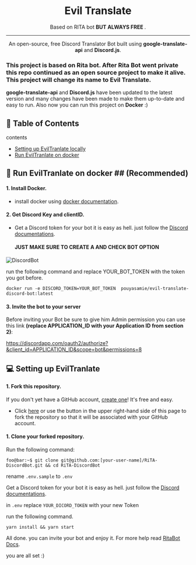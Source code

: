 

<h1 align="center">Evil Translate</h1>
<p align="center">Based on RITA bot <b> BUT ALWAYS FREE </b>.</p>
</p>

------



<p align="center">An open-source, free Discord Translator Bot built using <strong>google-translate-api</strong> and <strong>Discord.js</strong>.</p>

### This project is based on Rita bot. After Rita Bot went private this repo continued as an open source project to make it alive. This project will change its name to Evil Translate.

<strong>google-translate-api</strong> and <strong>Discord.js</strong> have been updated to the latest version and many changes have been made to make them up-to-date and easy to run.
Also now you can run this project on <strong>Docker</strong> :)

## :book: Table of Contents


<summary></strong>contents</strong></summary>

* [Setting up EvilTranlate locally](#new-bot)
* [Run EvilTranlate on docker](#docker)


## <a name="docker"></a>:floppy_disk: Run EvilTranlate on docker ## (Recommended)
#### 1. Install Docker.
- install docker using [docker documentation](https://docs.docker.com/get-docker/).

#### 2. Get Discord Key and clientID.
- Get a Discord token for your bot it is easy as hell. just follow the [Discord documentations](https://discord.com/developers/docs/getting-started#creating-an-app).
  #### JUST MAKE SURE TO CREATE A AND CHECK BOT OPTION

![DiscordBot](https://github.com/pouyaSamie/Evil-Translate-for-Discord-Based-on-Rita/assets/1997461/3747caa9-76f2-4a47-be2d-59c9e74ef483)

run the following command and replace YOUR_BOT_TOKEN with the token you got before.
```properties
docker run -e DISCORD_TOKEN=YOUR_BOT_TOKEN  pouyasamie/evil-translate-discord-bot:latest 
```
#### 3. Invite the bot to your server
Before inviting your Bot be sure to give him Admin permission
you can use this link <strong>(replace APPLICATION_ID with your Application ID from section 2)</strong>:

https://discordapp.com/oauth2/authorize?&client_id=APPLICATION_ID&scope=bot&permissions=8


## <a name="new-bot"></a>:computer: Setting up EvilTranlate
#### 1. Fork this repository.

If you don't yet have a GitHub account, [create one](https://github.com/join)! It's free and easy.
* Click [here](https://github.com/ZyC0R3/RitaBot/fork) or use the button in the upper right-hand side of this page to fork the repository so that it will be associated with your GitHub account.


#### 1. Clone your forked repository.
Run the following command:

```properties
foo@bar:~$ git clone git@github.com:[your-user-name]/RiTA-DiscordBot.git && cd RiTA-DiscordBot
```

rename `.env.sample` to `.env`

Get a Discord token for your bot it is easy as hell. just follow the [Discord documentations](https://discord.com/developers/docs/getting-started#creating-an-app).

in `.env` replace `YOUR_DICORD_TOKEN` with your new Token

run the following command.

```properties
yarn install && yarn start
```

All done. you can invite your bot and enjoy it.
For more help read [RitaBot Docs](https://docs.ritabot.gg/ritabot-docs/).

you are all set :)

